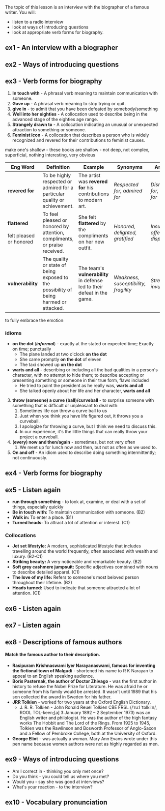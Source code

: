
The topic of this lesson is an interview with the biographer of a famous writer. You will:

- listen to a radio interview
- look at ways of introducing questions
- look at appropriate verb forms for biography.


## ex1 - An interview with a biographer



## ex2 - Ways of introducing questions

## ex3 - Verb forms for biography

1. **In touch with** - A phrasal verb meaning to maintain communication with someone.
3. **Gave up** - A phrasal verb meaning to stop trying or quit.
4. **give in** - to admit that you have been defeated by somebody/something
5. **Well into her eighties** - A collocation used to describe being in the advanced stage of the eighties age range.
6. **Strangely drawn to** - A collocation indicating an unusual or unexpected attraction to something or someone.
7. **Feminist icon** - A collocation that describes a person who is widely recognized and revered for their contributions to feminist causes.

make one's shallow - 
these books are shallow - not deep, not complex, superficial, nothing interesting, very obvious

| **Eng Word**                                 | **Definition**                                                                        | **Example**                                                              | **Synonyms**                          | **Antonyms**                     |
| -------------------------------------------- | ------------------------------------------------------------------------------------- | ------------------------------------------------------------------------ | ------------------------------------- | -------------------------------- |
| **revered for**                              | To be highly respected or admired for a particular quality or achievement.            | The artist was **revered for** his contributions to modern art.          | _Respected for, admired for_          | _Disrespected for, scorned for_  |
| **flattered**<br><br>felt pleased or honored | To feel pleased or honored by attention, compliments, or praise received.             | She felt **flattered** by the compliments on her new outfit.             | _Honored, delighted, gratified_       | _Insulted, offended, displeased_ |
| **vulnerability**                            | The quality or state of being exposed to the possibility of being harmed or attacked. | The team's **vulnerability** in defense led to their defeat in the game. | _Weakness, susceptibility, fragility_ | _Strength, invulnerability_      |
to fully embrace the emotion
### idioms

- **on the dot** (***informal***) - exactly at the stated or expected time; Exactly on time; punctually
	- The plane landed at two o'clock **on the dot**
	- She came promptly **on the dot** of eleven
	- The taxi showed up **on the dot**
- **warts and all** - describing or including all the bad qualities in a person's character, with no attempt to hide them; to describe accepting or presenting something or someone in their true form, flaws included
	- He tried to paint the president as he really was, **warts and all**
	- She talked openly about her life and her character, **warts and all**
3. **throw (someone) a curve (ball)/curveball** - to surprise someone with something that is difficult or unpleasant to deal with
	1. Sometimes life can throw a curve ball to us
	2. Just when you think you have life figured out, it throws you a curveball.
	3. I apologize for throwing a curve, but I think we need to discuss this.
	4. In our experience, it's the little things that can really throw your project a curveball.
4. **(every) now and then/again** - sometimes, but not very often
	1. We meet up for lunch now and then, but not as often as we used to.
5. **On and off** - An idiom used to describe doing something intermittently; not continuously.


## ex4 - Verb forms for biography

## ex5 - Listen again

- **run through something** - to look at, examine, or deal with a set of things, especially quickly
- **Be in touch with:** To maintain communication with someone. (B2)
- **Walk in:** To enter a place. (B1)
- **Turned heads:** To attract a lot of attention or interest. (C1)

### Collocations

- **Jet set lifestyle:** A modern, sophisticated lifestyle that includes travelling around the world frequently, often associated with wealth and luxury. (B2-C1)
- **Striking beauty:** A very noticeable and remarkable beauty. (B2)
- **Soft grey cashmere jumpsuit:** Specific adjectives combined with nouns to describe detailed apparel. (C1)
- **The love of my life:** Refers to someone's most beloved person throughout their lifetime. (B2)
- **Heads turned:** Used to indicate that someone attracted a lot of attention. (C1)

## ex6 - Listen again

## ex7 - Listen again

## ex8 - Descriptions of famous authors

#### Match the famous author to their description.

- **Rasipuram Krishnaswami Iyer Narayanaswami, famous for inventing the fictional town of Malgudi** - shortened his name to R K Narayan to appeal to an English speaking audience.
- **Boris Pasternak, the author of Doctor Zhivago** - was the first author in history to refuse the Nobel Prize for Literature. He was afraid he or someone from his family would be arrested. It wasn't until 1989 that his son collected the award in Sweden for his father.
- **JRR Tolkien** -  worked for two years at the Oxford English Dictionary.
	- J. R. R. Tolkien - John Ronald Reuel Tolkien CBE FRSL (/ˈruːl ˈtɒlkiːn/, ROOL TOL-keen;[a] 3 January 1892 – 2 September 1973) was an English writer and philologist. He was the author of the high fantasy works The Hobbit and The Lord of the Rings. From 1925 to 1945, Tolkien was the Rawlinson and Bosworth Professor of Anglo-Saxon and a Fellow of Pembroke College, both at the University of Oxford.
- **George Eliot** - was actually a woman. Mary Ann Evans wrote under this pen name because women authors were not as highly regarded as men.
## ex9 - Ways of introducing questions

- Am I correct in - thinking you only met once?
- Do you think - you could tell us where you met?
- Would you - say she was good at interviews?
- What's your reaction - to the interview?

## ex10 - Vocabulary pronunciation